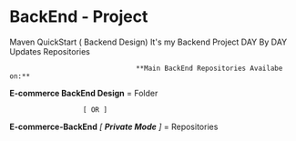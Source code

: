 # BackEnd - Project
Maven QuickStart ( Backend Design) 
It's my Backend Project DAY By DAY Updates Repositories

                                   **Main BackEnd Repositories Availabe on:**
 **E-commerce BackEnd Design** = Folder
 
                      [ OR ]
                      
 **E-commerce-BackEnd** *[ **Private Mode** ]*  = Repositories
